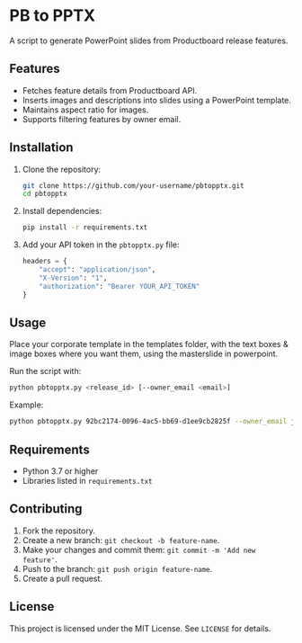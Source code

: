 
# PB to PPTX

A script to generate PowerPoint slides from Productboard release features.

## Features

- Fetches feature details from Productboard API.
- Inserts images and descriptions into slides using a PowerPoint template.
- Maintains aspect ratio for images.
- Supports filtering features by owner email.

## Installation

1. Clone the repository:
   ```bash
   git clone https://github.com/your-username/pbtopptx.git
   cd pbtopptx
   ```

2. Install dependencies:
   ```bash
   pip install -r requirements.txt
   ```

3. Add your API token in the `pbtopptx.py` file:
   ```python
   headers = {
       "accept": "application/json",
       "X-Version": "1",
       "authorization": "Bearer YOUR_API_TOKEN"
   }
   ```

## Usage

Place your corporate template in the templates folder, with the text boxes & image boxes where you want them, using the masterslide in powerpoint.

Run the script with:
```bash
python pbtopptx.py <release_id> [--owner_email <email>]
```

Example:
```bash
python pbtopptx.py 92bc2174-0096-4ac5-bb69-d1ee9cb2825f --owner_email john.doe@example.com
```

## Requirements

- Python 3.7 or higher
- Libraries listed in `requirements.txt`

## Contributing

1. Fork the repository.
2. Create a new branch: `git checkout -b feature-name`.
3. Make your changes and commit them: `git commit -m 'Add new feature'`.
4. Push to the branch: `git push origin feature-name`.
5. Create a pull request.

## License

This project is licensed under the MIT License. See `LICENSE` for details.
